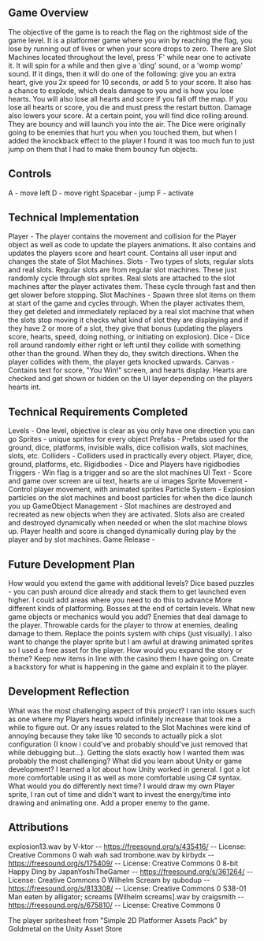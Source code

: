## Game Overview
The objective of the game is to reach the flag on the rightmost side of the game level. It is a platformer game where you win by reaching the flag, you lose by running out of lives or when your score drops to zero. There are Slot Machines located throughout the level, press 'F' while near one to activate it. It will spin for a while and then give a 'ding' sound, or a 'womp womp' sound. If it dings, then it will do one of the following: give you an extra heart, give you 2x speed for 10 seconds, or add 5 to your score. It also has a chance to explode, which deals damage to you and is how you lose hearts. You will also lose all hearts and score if you fall off the map. If you lose all hearts or score, you die and must press the restart button. Damage also lowers your score. At a certain point, you will find dice rolling around. They are bouncy and will launch you into the air. The Dice were originally going to be enemies that hurt you when you touched them, but when I added the knockback effect to the player I found it was too much fun to just jump on them that I had to make them bouncy fun objects.

## Controls
A - move left
D - move right
Spacebar - jump
F - activate

## Technical Implementation
Player - The player contains the movement and collision for the Player object as well as code to update the players animations. It also contains and updates the players score and heart count. Contains all user input and changes the state of Slot Machines.
Slots - Two types of slots, regular slots and real slots. Regular slots are from regular slot machines. These just randomly cycle through slot sprites. Real slots are attached to the slot machines after the player activates them. These cycle through fast and then get slower before stopping.
Slot Machines - Spawn three slot items on them at start of the game and cycles through. When the player activates them, they get deleted and immediately replaced by a real slot machine that when the slots stop moving it checks what kind of slot they are displaying and if they have 2 or more of a slot, they give that bonus (updating the players score, hearts, speed, doing nothing, or initiating on explosion).
Dice - Dice roll around randomly either right or left until they collide with something other than the ground. When they do, they switch directions. When the player collides with them, the player gets knocked upwards.
Canvas - Contains text for score, "You Win!" screen, and hearts display. Hearts are checked and get shown or hidden on the UI layer depending on the players hearts int.

## Technical Requirements Completed
Levels - One level, objective is clear as you only have one direction you can go
Sprites - unique sprites for every object
Prefabs - Prefabs used for the ground, dice, platforms, invisible walls, dice collision walls, slot machines, slots, etc.
Colliders - Colliders used in practically every object. Player, dice, ground, platforms, etc.
Rigidbodies - Dice and Players have rigidbodies
Triggers - Win flag is a trigger and so are the slot machines
UI Text - Score and game over screen are ui text, hearts are ui images
Sprite Movement - Control player movement, with animated sprites
Particle System - Explosion particles on the slot machines and boost particles for when the dice launch you up
GameObject Management - Slot machines are destroyed and recreated as new objects when they are activated. Slots also are created and destroyed dynamically when needed or when the slot machine blows up. Player health and score is changed dynamically during play by the player and by slot machines.
Game Release - 

## Future Development Plan
How would you extend the game with additional levels?
    Dice based puzzles - you can push around dice already and stack them to get launched even higher. I could add areas where you need to do this to advance
    More different kinds of platforming. Bosses at the end of certain levels.
What new game objects or mechanics would you add?
    Enemies that deal damage to the player. Throwable cards for the player to throw at enemies, dealing damage to them. Replace the points system with chips (just visually). I also want to change the player sprite but I am awful at drawing animated sprites so I used a free asset for the player.
How would you expand the story or theme?
    Keep new items in line with the casino them I have going on. Create a backstory for what is happening in the game and explain it to the player.

## Development Reflection
What was the most challenging aspect of this project?
    I ran into issues such as one where my Players hearts would infinitely increase that took me a while to figure out. Or any issues related to the Slot Machines were kind of annoying because they take like 10 seconds to actually pick a slot configuration (I know i could've and probably should've just removed that while debugging but...). Getting the slots exactly how I wanted them was probably the most challenging?
What did you learn about Unity or game development?
    I learned a lot about how Unity worked in general. I got a lot more comfortable using it as well as more comfortable using C# syntax.
What would you do differently next time?
    I would draw my own Player sprite, I ran out of time and didn't want to invest the energy/time into drawing and animating one. Add a proper enemy to the game.

## Attributions
explosion13.wav by V-ktor -- https://freesound.org/s/435416/ -- License: Creative Commons 0
wah wah sad trombone.wav by kirbydx -- https://freesound.org/s/175409/ -- License: Creative Commons 0
8-bit Happy Ding by JapanYoshiTheGamer -- https://freesound.org/s/361264/ -- License: Creative Commons 0
Wilhelm Scream by qubodup -- https://freesound.org/s/813308/ -- License: Creative Commons 0
S38-01 Man eaten by alligator; screams [Wilhelm screams].wav by craigsmith -- https://freesound.org/s/675810/ -- License: Creative Commons 0

The player spritesheet from "Simple 2D Platformer Assets Pack" by Goldmetal on the Unity Asset Store